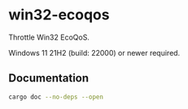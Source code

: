 # win32-ecoqos

Throttle Win32 EcoQoS.

Windows 11 21H2 (build: 22000) or newer required.

## Documentation

```bash
cargo doc --no-deps --open
```